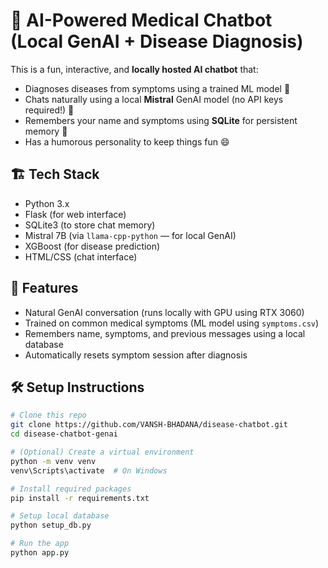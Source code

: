 # 🤖 AI-Powered Medical Chatbot (Local GenAI + Disease Diagnosis)

This is a fun, interactive, and **locally hosted AI chatbot** that:
- Diagnoses diseases from symptoms using a trained ML model 🧠
- Chats naturally using a local **Mistral** GenAI model (no API keys required!) 💬
- Remembers your name and symptoms using **SQLite** for persistent memory 🧷
- Has a humorous personality to keep things fun 😄

## 🏗 Tech Stack
- Python 3.x
- Flask (for web interface)
- SQLite3 (to store chat memory)
- Mistral 7B (via `llama-cpp-python` — for local GenAI)
- XGBoost (for disease prediction)
- HTML/CSS (chat interface)

## 🚀 Features
- Natural GenAI conversation (runs locally with GPU using RTX 3060)
- Trained on common medical symptoms (ML model using `symptoms.csv`)
- Remembers name, symptoms, and previous messages using a local database
- Automatically resets symptom session after diagnosis

## 🛠 Setup Instructions

```bash
# Clone this repo
git clone https://github.com/VANSH-BHADANA/disease-chatbot.git
cd disease-chatbot-genai

# (Optional) Create a virtual environment
python -m venv venv
venv\Scripts\activate  # On Windows

# Install required packages
pip install -r requirements.txt

# Setup local database
python setup_db.py

# Run the app
python app.py
